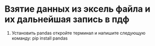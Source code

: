 # Взятие данных из эксель файла и их дальнейшая запись в пдф
1) Установить pandas
   откройте терминал и напишите следующую команду:
      pip install pandas

